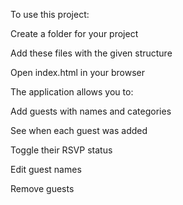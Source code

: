 To use this project:

Create a folder for your project

Add these files with the given structure

Open index.html in your browser

The application allows you to:

Add guests with names and categories

See when each guest was added

Toggle their RSVP status

Edit guest names

Remove guests